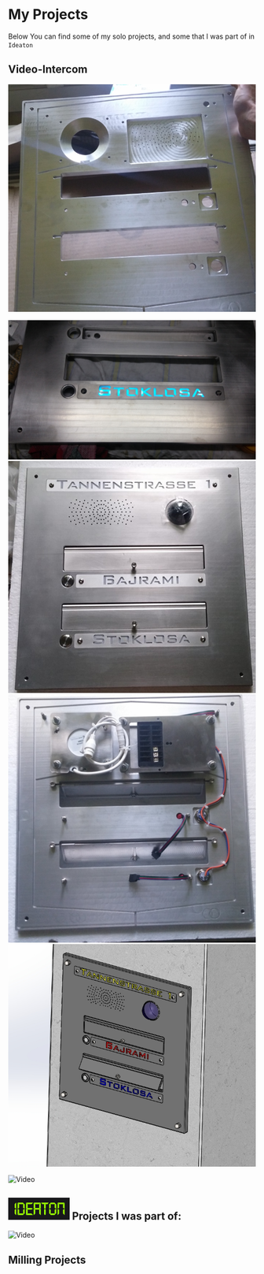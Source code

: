 # My Projects

Below You can find some of my solo projects, and some that
I was part of in `Ideaton`

## Video-Intercom

![Image1](/images/video_intercom/Intercom_2.png)

![Video](/images/video_intercom/Intercom_3.jpg)
![Video](/images/video_intercom/Intercom_5.jpg)
![Video](/images/video_intercom/Intercom_8.jpg)
![Video](/images/video_intercom/Video-intercom-3D.jpg)

![Video](/images/video_intercom/)

## [![Ideaton](images/ideaton/Ideaton_logo.png)](https://ideaton.pl/ "https://ideaton.pl/") Projects I was part of:

![Video](/images/video_intercom/)

## Milling Projects


